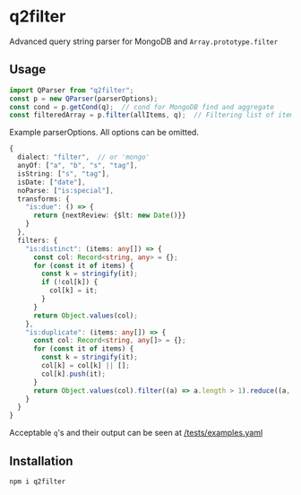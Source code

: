 # q2filter

Advanced query string parser for MongoDB and `Array.prototype.filter`

## Usage

```typescript
import QParser from "q2filter";
const p = new QParser(parserOptions);
const cond = p.getCond(q);  // cond for MongoDB find and aggregate
const filteredArray = p.filter(allItems, q);  // Filtering list of items
```

Example parserOptions. All options can be omitted.

```typescript
{
  dialect: "filter",  // or 'mongo'
  anyOf: ["a", "b", "s", "tag"],
  isString: ["s", "tag"],
  isDate: ["date"],
  noParse: ["is:special"],
  transforms: {
    "is:due": () => {
      return {nextReview: {$lt: new Date()}}
    }
  },
  filters: {
    "is:distinct": (items: any[]) => {
      const col: Record<string, any> = {};
      for (const it of items) {
        const k = stringify(it);
        if (!col[k]) {
          col[k] = it;
        }
      }
      return Object.values(col);
    },
    "is:duplicate": (items: any[]) => {
      const col: Record<string, any[]> = {};
      for (const it of items) {
        const k = stringify(it);
        col[k] = col[k] || [];
        col[k].push(it);
      }
      return Object.values(col).filter((a) => a.length > 1).reduce((a, b) => [...a, ...b], []);
    }
  }
}
```

Acceptable `q`'s and their output can be seen at [/tests/examples.yaml](/tests/examples.yaml)

## Installation

```
npm i q2filter
```
